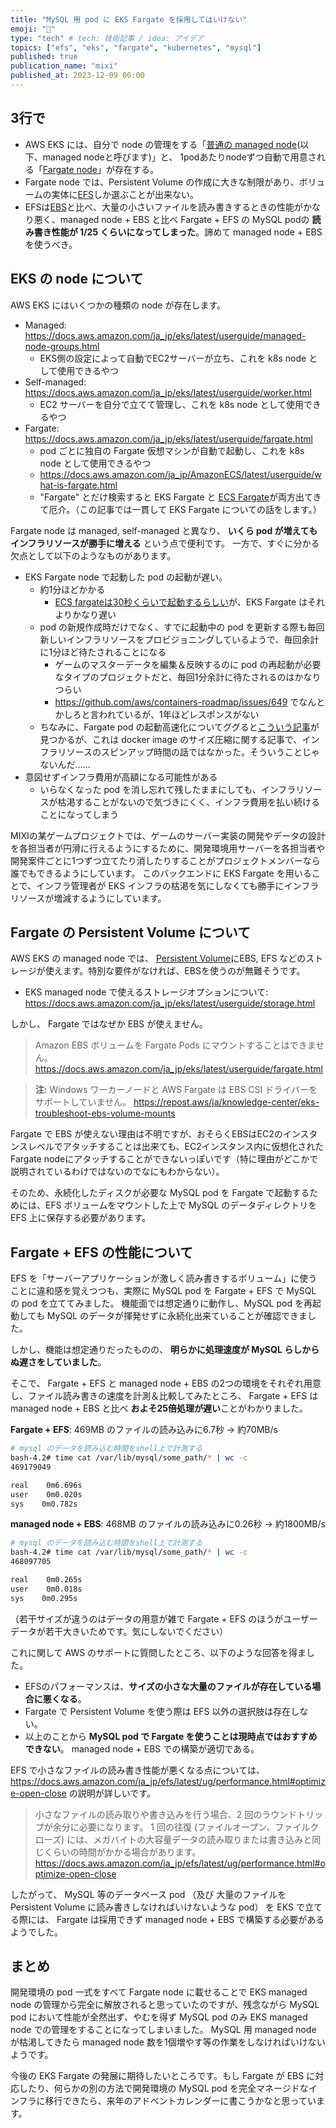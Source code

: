 ```yaml
---
title: "MySQL 用 pod に EKS Fargate を採用してはいけない"
emoji: "🐬"
type: "tech" # tech: 技術記事 / idea: アイデア
topics: ["efs", "eks", "fargate", "kubernetes", "mysql"]
published: true
publication_name: "mixi"
published_at: 2023-12-09 00:00
---
```


## 3行で

- AWS EKS には、自分で node の管理をする「[普通の managed node](https://docs.aws.amazon.com/ja_jp/eks/latest/userguide/managed-node-groups.html)(以下、managed nodeと呼びます)」と、 1podあたりnodeずつ自動で用意される「[Fargate node](https://docs.aws.amazon.com/ja_jp/eks/latest/userguide/fargate.html)」が存在する。
- Fargate node では、Persistent Volume の作成に大きな制限があり、ボリュームの実体に[EFS](https://aws.amazon.com/jp/efs/)しか選ぶことが出来ない。
- EFSは[EBS](https://aws.amazon.com/jp/ebs/)と比べ、大量の小さいファイルを読み書きするときの性能がかなり悪く、managed node + EBS と比べ Fargate + EFS の MySQL podの **読み書き性能が 1/25 くらいになってしまった**。諦めて managed node + EBS を使うべき。


## EKS の node について

AWS EKS にはいくつかの種類の node が存在します。
- Managed: https://docs.aws.amazon.com/ja_jp/eks/latest/userguide/managed-node-groups.html
  - EKS側の設定によって自動でEC2サーバーが立ち、これを k8s node として使用できるやつ
- Self-managed: https://docs.aws.amazon.com/ja_jp/eks/latest/userguide/worker.html
  - EC2 サーバーを自分で立てて管理し、これを k8s node として使用できるやつ
- Fargate: https://docs.aws.amazon.com/ja_jp/eks/latest/userguide/fargate.html
  - pod ごとに独自の Fargate 仮想マシンが自動で起動し、これを k8s node として使用できるやつ
  - https://docs.aws.amazon.com/ja_jp/AmazonECS/latest/userguide/what-is-fargate.html
  - "Fargate" とだけ検索すると EKS Fargate と [ECS Fargate](https://docs.aws.amazon.com/ja_jp/AmazonECS/latest/userguide/what-is-fargate.html)が両方出てきて厄介。（この記事では一貫して EKS Fargate についての話をします。）

Fargate node は managed, self-managed と異なり、 **いくら pod が増えてもインフラリソースが勝手に増える** という点で便利です。
一方で、すぐに分かる欠点として以下のようなものがあります。

-  EKS Fargate node で起動した pod の起動が遅い。
    - 約1分ほどかかる
        - [ECS fargateは30秒くらいで起動するらしい](https://michimani.net/post/aws-how-long-does-fargate-take-to-start-2nd/)が、EKS Fargate はそれよりかなり遅い
    - pod の新規作成時だけでなく、すでに起動中の pod を更新する際も毎回新しいインフラリソースをプロビジョニングしているようで、毎回余計に1分ほど待たされることになる
        - ゲームのマスターデータを編集＆反映するのに pod の再起動が必要なタイプのプロジェクトだと、毎回1分余計に待たされるのはかなりつらい
        - https://github.com/aws/containers-roadmap/issues/649 でなんとかしろと言われているが、1年ほどレスポンスがない
    - ちなみに、Fargate pod の起動高速化についてググると[こういう記事](https://aws.amazon.com/jp/blogs/containers/reducing-aws-fargate-startup-times-with-zstd-compressed-container-images/)が見つかるが、これは docker image のサイズ圧縮に関する記事で、インフラリソースのスピンアップ時間の話ではなかった。そういうことじゃないんだ……
- 意図せずインフラ費用が高額になる可能性がある
    - いらなくなった pod を消し忘れて残したままにしても、インフラリソースが枯渇することがないので気づきにくく、インフラ費用を払い続けることになってしまう


MIXIの某ゲームプロジェクトでは、ゲームのサーバー実装の開発やデータの設計を各担当者が円滑に行えるようにするために、開発環境用サーバーを各担当者や開発案件ごとに1つずつ立てたり消したりすることがプロジェクトメンバーなら誰でもできるようにしています。
このバックエンドに EKS Fargate を用いることで、インフラ管理者が EKS インフラの枯渇を気にしなくても勝手にインフラリソースが増減するようにしています。

## Fargate の Persistent Volume について

AWS EKS の managed node では、 [Persistent Volume](https://kubernetes.io/ja/docs/concepts/storage/persistent-volumes/)にEBS, EFS などのストレージが使えます。特別な要件がなければ、EBSを使うのが無難そうです。
- EKS managed node で使えるストレージオプションについて: https://docs.aws.amazon.com/ja_jp/eks/latest/userguide/storage.html

しかし、 Fargate ではなぜか EBS が使えません。
> Amazon EBS ボリュームを Fargate Pods にマウントすることはできません。
> https://docs.aws.amazon.com/ja_jp/eks/latest/userguide/fargate.html

> **注:** Windows ワーカーノードと AWS Fargate は EBS CSI ドライバーをサポートしていません。
> https://repost.aws/ja/knowledge-center/eks-troubleshoot-ebs-volume-mounts

Fargate で EBS が使えない理由は不明ですが、おそらくEBSはEC2のインスタンスレベルでアタッチすることは出来ても、EC2インスタンス内に仮想化されたFargate nodeにアタッチすることができないっぽいです（特に理由がどこかで説明されているわけではないのでなにもわからない）。

そのため、永続化したディスクが必要な MySQL pod を Fargate で起動するためには、EFS ボリュームをマウントした上で MySQL のデータディレクトリを EFS 上に保存する必要があります。

## Fargate + EFS の性能について

EFS を「サーバーアプリケーションが激しく読み書きするボリューム」に使うことに違和感を覚えつつも、実際に MySQL pod を Fargate + EFS で MySQL の pod を立ててみました。
機能面では想定通りに動作し、MySQL pod を再起動しても MySQL のデータが揮発せずに永続化出来ていることが確認できました。

しかし、機能は想定通りだったものの、 **明らかに処理速度が MySQL らしからぬ遅さをしていました**。

そこで、 Fargate + EFS と managed node + EBS の2つの環境をそれぞれ用意し、ファイル読み書きの速度を計測＆比較してみたところ、 Fargate + EFS は managed node + EBS と比べ **およそ25倍処理が遅い**ことがわかりました。

**Fargate + EFS**:
469MB のファイルの読み込みに6.7秒 -> 約70MB/s

```bash
# mysql のデータを読み込む時間をshell上で計測する
bash-4.2# time cat /var/lib/mysql/some_path/* | wc -c
469179049

real    0m6.696s
user    0m0.020s
sys    0m0.782s
```
**managed node + EBS**:
468MB のファイルの読み込みに0.26秒 -> 約1800MB/s

```bash
# mysql のデータを読み込む時間をshell上で計測する
bash-4.2# time cat /var/lib/mysql/some_path/* | wc -c
468097705

real    0m0.265s
user    0m0.018s
sys    0m0.295s
```
（若干サイズが違うのはデータの用意が雑で Fargate + EFS のほうがユーザーデータが若干大きいためです。気にしないでください）

これに関して AWS のサポートに質問したところ、以下のような回答を得ました。
- EFSのパフォーマンスは、**サイズの小さな大量のファイルが存在している場合に悪くなる**。
- Fargate で Persistent Volume を使う際は EFS 以外の選択肢は存在しない。
- 以上のことから **MySQL pod で Fargate を使うことは現時点ではおすすめできない**。 managed node + EBS での構築が適切である。

EFS で小さなファイルの読み書き性能が悪くなる点については、 https://docs.aws.amazon.com/ja_jp/efs/latest/ug/performance.html#optimize-open-close の説明が詳しいです。

> 小さなファイルの読み取りや書き込みを行う場合、2 回のラウンドトリップが余分に必要になります。
1 回の往復 (ファイルオープン、ファイルクローズ) には、メガバイトの大容量データの読み取りまたは書き込みと同じくらいの時間がかかる場合があります。
> https://docs.aws.amazon.com/ja_jp/efs/latest/ug/performance.html#optimize-open-close

したがって、 MySQL 等のデータベース pod （及び 大量のファイルを Persistent Volume に読み書きしなければいけないような pod） を EKS で立てる際には、 Fargate は採用できず managed node + EBS で構築する必要があるようでした。


## まとめ

開発環境の pod 一式をすべて Fargate node に載せることで EKS managed node の管理から完全に解放されると思っていたのですが、残念ながら MySQL pod において性能が全然出ず、やむを得ず MySQL pod のみ EKS managed node での管理をすることになってしまいました。
MySQL 用 managed node が枯渇してきたら managed node 数を1個増やす等の作業をしなければいけないようです。

今後の EKS Fargate の発展に期待したいところです。もし Fargate が EBS に対応したり、何らかの別の方法で開発環境の MySQL pod を完全マネージドなインフラに移行できたら、来年のアドベントカレンダーに書こうかなと思っています。


